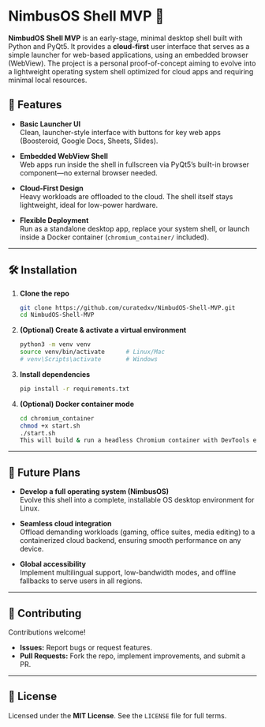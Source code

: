 # NimbusOS Shell MVP 🚀

**NimbudOS Shell MVP** is an early-stage, minimal desktop shell built with Python and PyQt5. It provides a **cloud-first** user interface that serves as a simple launcher for web-based applications, using an embedded browser (WebView). The project is a personal proof-of-concept aiming to evolve into a lightweight operating system shell optimized for cloud apps and requiring minimal local resources.

## 🚀 Features

- **Basic Launcher UI**  
  Clean, launcher-style interface with buttons for key web apps (Boosteroid, Google Docs, Sheets, Slides).

- **Embedded WebView Shell**  
  Web apps run inside the shell in fullscreen via PyQt5’s built-in browser component—no external browser needed.

- **Cloud-First Design**  
  Heavy workloads are offloaded to the cloud. The shell itself stays lightweight, ideal for low-power hardware.

- **Flexible Deployment**  
  Run as a standalone desktop app, replace your system shell, or launch inside a Docker container (`chromium_container/` included).

---

## 🛠️ Installation

1. **Clone the repo**  
   ```bash
   git clone https://github.com/curatedxv/NimbudOS-Shell-MVP.git
   cd NimbudOS-Shell-MVP
2. **(Optional) Create & activate a virtual environment**  
   ```bash
   python3 -m venv venv
   source venv/bin/activate      # Linux/Mac
   # venv\Scripts\activate       # Windows
3. **Install dependencies**  
   ```bash
   pip install -r requirements.txt
4. **(Optional) Docker container mode**  
   ```bash
   cd chromium_container
   chmod +x start.sh
   ./start.sh
   This will build & run a headless Chromium container with DevTools enabled on port 9222.
---

## 🔮 Future Plans

- **Develop a full operating system (NimbusOS)**  
  Evolve this shell into a complete, installable OS desktop environment for Linux.

- **Seamless cloud integration**  
  Offload demanding workloads (gaming, office suites, media editing) to a containerized cloud backend, ensuring smooth performance on any device.

- **Global accessibility**  
  Implement multilingual support, low-bandwidth modes, and offline fallbacks to serve users in all regions.

---

## 🤝 Contributing

Contributions welcome!  
- **Issues:** Report bugs or request features.  
- **Pull Requests:** Fork the repo, implement improvements, and submit a PR.  

---

## 📄 License

Licensed under the **MIT License**. See the `LICENSE` file for full terms.



